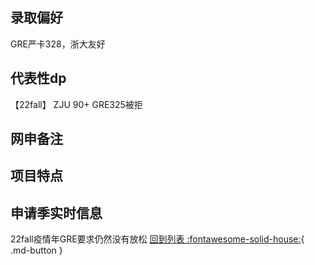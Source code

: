 ## 录取偏好
GRE严卡328，浙大友好
## 代表性dp
【22fall】 ZJU 90+ GRE325被拒
## 网申备注

## 项目特点

## 申请季实时信息
22fall疫情年GRE要求仍然没有放松
[回到列表 :fontawesome-solid-house:](选校梯度.md){ .md-button }

